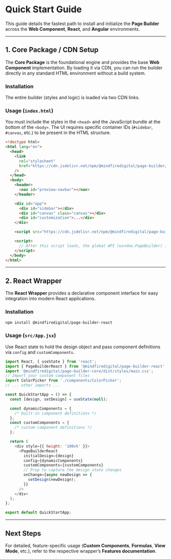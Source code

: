 # Quick Start Guide

This guide details the fastest path to install and initialize the **Page Builder** across the **Web Component**, **React**, and **Angular** environments.

---

## 1. Core Package / CDN Setup

The **Core Package** is the foundational engine and provides the base **Web Component** implementation.
By loading it via CDN, you can run the builder directly in any standard HTML environment without a build system.

### Installation

The entire builder (styles and logic) is loaded via two CDN links.

### Usage (`index.html`)

You must include the styles in the `<head>` and the JavaScript bundle at the bottom of the `<body>`.
The UI requires specific container IDs (`#sidebar`, `#canvas`, etc.) to be present in the HTML structure.

```html
<!doctype html>
<html lang="en">
  <head>
    <link
      rel="stylesheet"
      href="https://cdn.jsdelivr.net/npm/@mindfiredigital/page-builder/dist/styles/main.css"
    />
  </head>
  <body>
    <header>
      <nav id="preview-navbar"></nav>
    </header>

    <div id="app">
      <div id="sidebar"></div>
      <div id="canvas" class="canvas"></div>
      <div id="customization">...</div>
    </div>

    <script src="https://cdn.jsdelivr.net/npm/@mindfiredigital/page-builder/dist/index.js"></script>

    <script>
      // After this script loads, the global API (window.PageBuilder) is available for initialization.
    </script>
  </body>
</html>
```

---

## 2. React Wrapper

The **React Wrapper** provides a declarative component interface for easy integration into modern React applications.

### Installation

```bash
npm install @mindfiredigital/page-builder-react
```

### Usage (`src/App.jsx`)

Use React state to hold the design object and pass component definitions via `config` and `customComponents`.

```javascript
import React, { useState } from 'react';
import { PageBuilderReact } from '@mindfiredigital/page-builder-react';
import '@mindfiredigital/page-builder-core/dist/styles/main.css';
// Import your custom component files
import ColorPicker from './components/ColorPicker';
// ... other imports ...

const QuickStartApp = () => {
  const [design, setDesign] = useState(null);

  const dynamicComponents = {
    /* built-in component definitions */
  };
  const customComponents = {
    /* custom component definitions */
  };

  return (
    <div style={{ height: '100vh' }}>
      <PageBuilderReact
        initialDesign={design}
        config={dynamicComponents}
        customComponents={customComponents}
        // Prop to capture the design state changes
        onChange={async newDesign => {
          setDesign(newDesign);
        }}
      />
    </div>
  );
};

export default QuickStartApp;
```

---

<!-- ## 4. Angular Wrapper

For **Angular applications**, use the dedicated Angular module to integrate the builder into your component architecture.

### Installation

```bash
npm install @mindfiredigital/page-builder-angular
```

### Usage (`app.module.ts` and `app.component.ts`)

#### Import the Module

```typescript
// app.module.ts
import { PageBuilderModule } from '@mindfiredigital/page-builder-angular';

@NgModule({
  imports: [PageBuilderModule],
  // ...
})
export class AppModule {}
```

#### Use in Component

```html
<!-- app.component.html -->
<!-- <page-builder-angular
  [initialDesign]="design"
  [config]="config"
  (onChange)="onDesignUpdate($event)"
></page-builder-angular>
``` -->

## Next Steps

For detailed, feature-specific usage (**Custom Components**, **Formulas**, **View Mode**, etc.), refer to the respective wrapper’s **Features documentation**.
